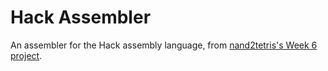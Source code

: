 # Hack Assembler

An assembler for the Hack assembly language, from [nand2tetris's Week 6 project](http://nand2tetris.org/06.php).
